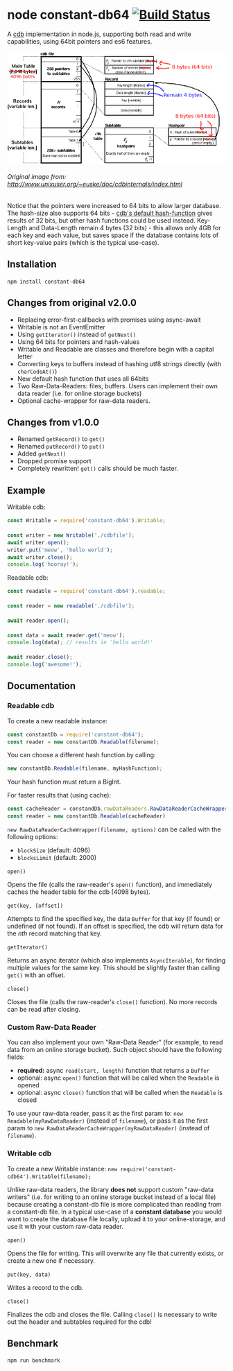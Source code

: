 # node constant-db64 [![Build Status](https://travis-ci.org/ozomer/node-cdb-64.svg?branch=master)](https://travis-ci.org/ozomer/node-cdb-64)
A [cdb](http://cr.yp.to/cdb.html) implementation in node.js, supporting both read and write capabilities, using 64bit pointers and es6 features.

![alt text](./cdb64.png "Original image from: http://www.unixuser.org/~euske/doc/cdbinternals/index.html")
###### Original image from: http://www.unixuser.org/~euske/doc/cdbinternals/index.html
Notice that the pointers were increased to 64 bits to allow larger database.
The hash-size also supports 64 bits - [cdb's default hash-function](http://cr.yp.to/cdb/cdb.txt) gives results of 32 bits, but other hash functions could be used instead.
Key-Length and Data-Length remain 4 bytes (32 bits) - this allows only 4GB for each key and each value, but saves space if the database contains lots of short key-value pairs (which is the typical use-case).


## Installation
`npm install constant-db64`

## Changes from original v2.0.0
* Replacing error-first-callbacks with promises using async-await
* Writable is not an EventEmitter
* Using `getIterator()` instead of `getNext()`
* Using 64 bits for pointers and hash-values
* Writable and Readable are classes and therefore begin with a capital letter
* Converting keys to buffers instead of hashing utf8 strings directly (with `charCodeAt()`)
* New default hash function that uses all 64bits
* Two Raw-Data-Readers: files, buffers. Users can implement their own data reader (i.e. for online storage buckets)
* Optional cache-wrapper for raw-data readers.

## Changes from v1.0.0
* Renamed `getRecord()` to `get()`
* Renamed `putRecord()` to `put()`
* Added `getNext()`
* Dropped promise support
* Completely rewritten! `get()` calls should be much faster.

## Example
Writable cdb:
```javascript
const Writable = require('constant-db64').Writable;

const writer = new Writable('./cdbfile');
await writer.open();
writer.put('meow', 'hello world');
await writer.close();
console.log('hooray!');
```

Readable cdb:
```javascript
const readable = require('constant-db64').readable;

const reader = new readable('./cdbfile');

await reader.open();

const data = await reader.get('meow');
console.log(data); // results in 'hello world!'

await reader.close();
console.log('awesome!');
```

## Documentation
### Readable cdb
To create a new readable instance:
```javascript
const constantDb = require('constant-db64');
const reader = new constantDb.Readable(filename);
```

You can choose a different hash function by calling:
```javascript
new constantDb.Readable(filename, myHashFunction);
```
Your hash function must return a BigInt.

For faster results that (using cache):
```javascript
const cacheReader = constandDb.rawDataReaders.RawDataReaderCacheWrapper(filename);
const reader = new constantDb.Readable(cacheReader)
```

`new RawDataReaderCacheWrapper(filename, options)` can be called with the following options:
* `blockSize` (default: 4096)
* `blocksLimit` (default: 2000)


`open()`

Opens the file (calls the raw-reader's `open()` function), and immediately caches the header table for the cdb (4098 bytes).

`get(key, [offset])`

Attempts to find the specified key, the data `Buffer` for that key (if found) or undefined (if not found). If an offset is specified, the cdb will return data for the *nth* record matching that key.

`getIterator()`

Returns an async iterator (which also implements `AsyncIterable`), for finding multiple values for the same key. This should be slightly faster than calling `get()` with an offset.

`close()`

Closes the file (calls the raw-reader's `close()` function). No more records can be read after closing.

### Custom Raw-Data Reader

You can also implement your own "Raw-Data Reader" (for example, to read data from an online storage bucket).
Such object should have the following fields:
* **required:** async `read(start, length)` function that returns a `Buffer`
* optional: async `open()` function that will be called when the `Readable` is opened
* optional: async `close()` function that will be called when the `Readable` is closed

To use your raw-data reader, pass it as the first param to: `new Readable(myRawDataReader)` (instead of `filename`), or pass it as the first param to `new RawDataReaderCacheWrapper(myRawDataReader)` (instead of `filename`).

### Writable cdb
To create a new Writable instance:
`new require('constant-cdb64').Writable(filename);`

Unlike raw-data readers, the library **does not** support custom "raw-data writers" (i.e. for writing to an online storage bucket instead of a local file) because creating a constant-db file is more complicated than reading from a constant-db file. In a typical use-case of a **constant database** you would want to create the database file locally, upload it to your online-storage, and use it with your custom raw-data reader.

`open()`

Opens the file for writing. This will overwrite any file that currently exists, or create a new one if necessary.

`put(key, data)`

Writes a record to the cdb.

`close()`

Finalizes the cdb and closes the file. Calling `close()` is necessary to write out the header and subtables required for the cdb!

## Benchmark
`npm run benchmark`
